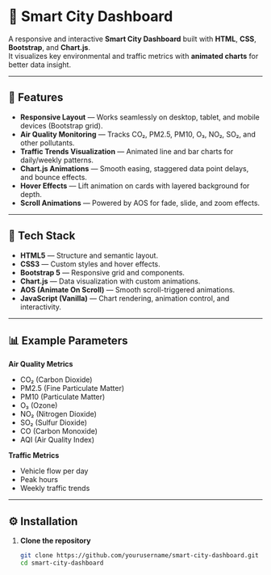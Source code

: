 # 🌆 Smart City Dashboard

A responsive and interactive **Smart City Dashboard** built with **HTML**, **CSS**, **Bootstrap**, and **Chart.js**.  
It visualizes key environmental and traffic metrics with **animated charts** for better data insight.

---

## 🚀 Features

- **Responsive Layout** — Works seamlessly on desktop, tablet, and mobile devices (Bootstrap grid).
- **Air Quality Monitoring** — Tracks CO₂, PM2.5, PM10, O₃, NO₂, SO₂, and other pollutants.
- **Traffic Trends Visualization** — Animated line and bar charts for daily/weekly patterns.
- **Chart.js Animations** — Smooth easing, staggered data point delays, and bounce effects.
- **Hover Effects** — Lift animation on cards with layered background for depth.
- **Scroll Animations** — Powered by AOS for fade, slide, and zoom effects.

---

## 📂 Tech Stack

- **HTML5** — Structure and semantic layout.
- **CSS3** — Custom styles and hover effects.
- **Bootstrap 5** — Responsive grid and components.
- **Chart.js** — Data visualization with custom animations.
- **AOS (Animate On Scroll)** — Smooth scroll-triggered animations.
- **JavaScript (Vanilla)** — Chart rendering, animation control, and interactivity.

---

## 📊 Example Parameters

**Air Quality Metrics**
- CO₂ (Carbon Dioxide)
- PM2.5 (Fine Particulate Matter)
- PM10 (Particulate Matter)
- O₃ (Ozone)
- NO₂ (Nitrogen Dioxide)
- SO₂ (Sulfur Dioxide)
- CO (Carbon Monoxide)
- AQI (Air Quality Index)

**Traffic Metrics**
- Vehicle flow per day
- Peak hours
- Weekly traffic trends

---

## ⚙️ Installation

1. **Clone the repository**
   ```bash
   git clone https://github.com/yourusername/smart-city-dashboard.git
   cd smart-city-dashboard
